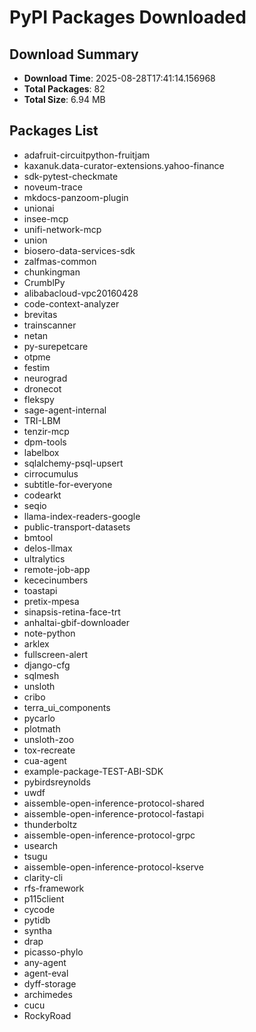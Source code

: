 # PyPI Packages Downloaded

## Download Summary
- **Download Time**: 2025-08-28T17:41:14.156968
- **Total Packages**: 82
- **Total Size**: 6.94 MB

## Packages List
- adafruit-circuitpython-fruitjam
- kaxanuk.data-curator-extensions.yahoo-finance
- sdk-pytest-checkmate
- noveum-trace
- mkdocs-panzoom-plugin
- unionai
- insee-mcp
- unifi-network-mcp
- union
- biosero-data-services-sdk
- zalfmas-common
- chunkingman
- CrumblPy
- alibabacloud-vpc20160428
- code-context-analyzer
- brevitas
- trainscanner
- netan
- py-surepetcare
- otpme
- festim
- neurograd
- dronecot
- flekspy
- sage-agent-internal
- TRI-LBM
- tenzir-mcp
- dpm-tools
- labelbox
- sqlalchemy-psql-upsert
- cirrocumulus
- subtitle-for-everyone
- codearkt
- seqio
- llama-index-readers-google
- public-transport-datasets
- bmtool
- delos-llmax
- ultralytics
- remote-job-app
- kececinumbers
- toastapi
- pretix-mpesa
- sinapsis-retina-face-trt
- anhaltai-gbif-downloader
- note-python
- arklex
- fullscreen-alert
- django-cfg
- sqlmesh
- unsloth
- cribo
- terra_ui_components
- pycarlo
- plotmath
- unsloth-zoo
- tox-recreate
- cua-agent
- example-package-TEST-ABI-SDK
- pybirdsreynolds
- uwdf
- aissemble-open-inference-protocol-shared
- aissemble-open-inference-protocol-fastapi
- thunderboltz
- aissemble-open-inference-protocol-grpc
- usearch
- tsugu
- aissemble-open-inference-protocol-kserve
- clarity-cli
- rfs-framework
- p115client
- cycode
- pytidb
- syntha
- drap
- picasso-phylo
- any-agent
- agent-eval
- dyff-storage
- archimedes
- cucu
- RockyRoad
